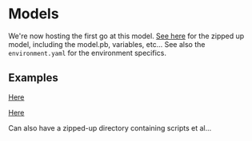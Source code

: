 # Models

We're now hosting the first go at this model. [See here](https://drive.google.com/drive/folders/1tMrLvCPADS6z-VxMf3aiCpjki9K3jrpp?usp=sharing) for the zipped up model, including the model.pb, variables, etc... See also the `environment.yaml` for the environment specifics. 


## Examples

[Here](https://github.com/bioimage-io/pytorch-bioimage-io/blob/f71b8ac598267de88cd39e5495abd93dcda1d0a4/specs/models/unet2d/nuclei_broad/UNet2DNucleiBroad.model.yaml)

[Here](https://github.com/kipoi/models/blob/master/deepTarget/model.yaml)

Can also have a zipped-up directory containing scripts et al...



